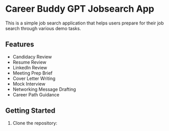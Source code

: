 # Career Buddy GPT Jobsearch App

This is a simple job search application that helps users prepare for their job search through various demo tasks.

## Features

- Candidacy Review
- Resume Review
- LinkedIn Review
- Meeting Prep Brief
- Cover Letter Writing
- Mock Interview
- Networking Message Drafting
- Career Path Guidance

## Getting Started

1. Clone the repository: